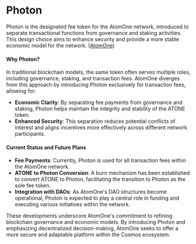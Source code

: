 # Photon

Photon is the designated fee token for the AtomOne network, introduced to separate transactional functions from governance and staking activities. This design choice aims to enhance security and provide a more stable economic model for the network. ([AtomOne](https://atom.one/faq/))

#### **Why Photon?**

In traditional blockchain models, the same token often serves multiple roles, including governance, staking, and transaction fees. AtomOne diverges from this approach by introducing Photon exclusively for transaction fees, allowing for:

* **Economic Clarity**: By separating fee payments from governance and staking, Photon helps maintain the integrity and stability of the ATONE token.
* **Enhanced Security**: This separation reduces potential conflicts of interest and aligns incentives more effectively across different network participants.

#### **Current Status and Future Plans**

* **Fee Payments**: Currently, Photon is used for all transaction fees within the AtomOne network.
* **ATONE to Photon Conversion**: A burn mechanism has been established to convert ATONE to Photon, facilitating the transition to Photon as the sole fee token.
* **Integration with DAOs**: As AtomOne's DAO structures become operational, Photon is expected to play a central role in funding and executing various initiatives within the network.

These developments underscore AtomOne's commitment to refining blockchain governance and economic models. By introducing Photon and emphasizing decentralized decision-making, AtomOne seeks to offer a more secure and adaptable platform within the Cosmos ecosystem.
